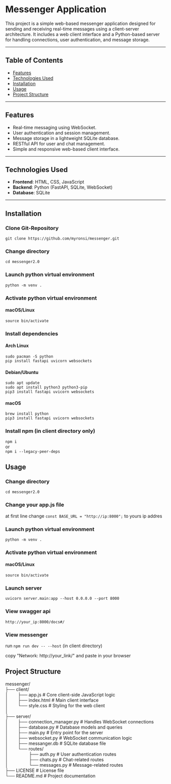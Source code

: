 # Messenger Application

This project is a simple web-based messenger application designed for sending and receiving real-time messages using a client-server architecture. It includes a web client interface and a Python-based server for handling connections, user authentication, and message storage.

---

## Table of Contents
- [Features](#features)
- [Technologies Used](#technologies-used)
- [Installation](#installation)
- [Usage](#usage)
- [Project Structure](#project-structure)

---

## Features
- Real-time messaging using WebSocket.
- User authentication and session management.
- Message storage in a lightweight SQLite database.
- RESTful API for user and chat management.
- Simple and responsive web-based client interface.

---

## Technologies Used
- **Frontend**: HTML, CSS, JavaScript
- **Backend**: Python (FastAPI, SQLite, WebSocket)
- **Database**: SQLite

---

## Installation

### Clone Git-Repository
`git clone https://github.com/myronsi/messenger.git`

### Change directory
`cd messenger2.0`


### Launch python virtual environment
`python -m venv .`

### Activate python virtual environment
#### macOS/Linux
`source bin/activate`

### Install dependencies

#### Arch Linux
`sudo pacman -S python`<br>
`pip install fastapi uvicorn websockets`

#### Debian/Ubuntu
`sudo apt update`<br>
`sudo apt install python3 python3-pip`<br>
`pip3 install fastapi uvicorn websockets`

#### macOS
`brew install python`<br>
`pip3 install fastapi uvicorn websockets`

### Install npm (in client directory only)

`npm i`<br>
or<br>
`npm i --legacy-peer-deps`<br>

## Usage

### Change directory
`cd messenger2.0`

### Change your app.js file

at first line change `const BASE_URL = "http://ip:8000";` to yours ip addres

### Launch python virtual environment
`python -m venv .`

### Activate python virtual environment
#### macOS/Linux
`source bin/activate`

### Launch server
`uvicorn server.main:app --host 0.0.0.0 --port 8000`

### View swagger api
`http://your_ip:8000/docs#/`

### View messenger
run `npm run dev -- --host` (in client directory)

copy "Network: http://your_link/" and paste in your browser


## Project Structure
messenger/<br>
├── client/<br>
│⠀⠀⠀├── app.js             # Core client-side JavaScript logic<br>
│⠀⠀⠀├── index.html         # Main client interface<br>
│⠀⠀⠀└── style.css          # Styling for the web client<br>
│   <br>
├── server/<br>
│⠀⠀⠀├── connection_manager.py  # Handles WebSocket connections<br>
│⠀⠀⠀├── database.py            # Database models and queries<br>
│⠀⠀⠀├── main.py                # Entry point for the server<br>
│⠀⠀⠀├── websocket.py           # WebSocket communication logic<br>
│⠀⠀⠀├── messanger.db           # SQLite database file<br>
│⠀⠀⠀└── routes/<br>
│   ⠀⠀⠀⠀⠀⠀├── auth.py            # User authentication routes<br>
│   ⠀⠀⠀⠀⠀⠀├── chats.py           # Chat-related routes<br>
│   ⠀⠀⠀⠀⠀⠀└── messages.py        # Message-related routes<br>
├── LICENSE                 # License file<br>
└── README.md               # Project documentation<br>
